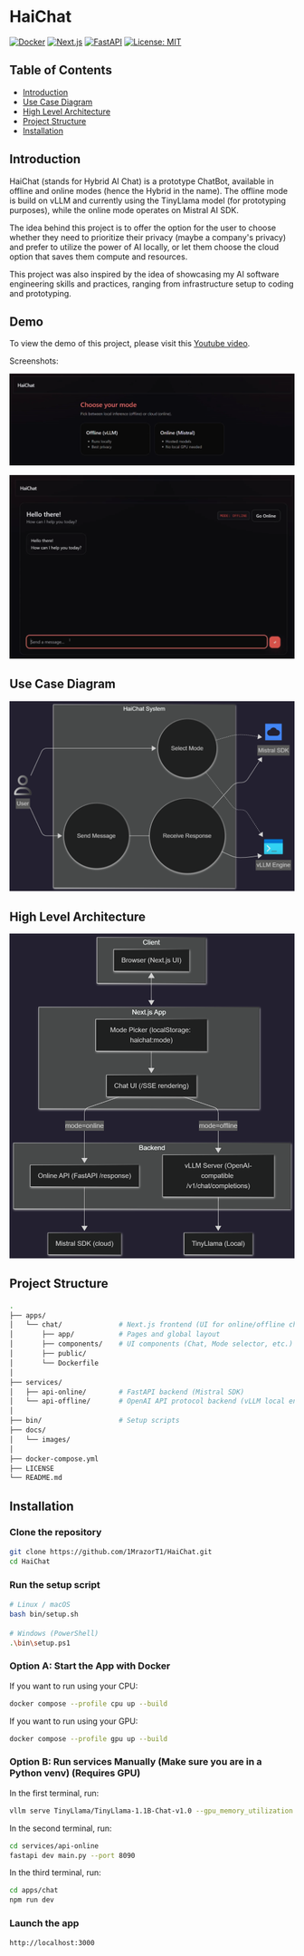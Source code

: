 # HaiChat

[![Docker](https://img.shields.io/badge/Docker-Ready-blue)]()
[![Next.js](https://img.shields.io/badge/Frontend-Next.js-black)]()
[![FastAPI](https://img.shields.io/badge/Backend-FastAPI-green)]()
[![License: MIT](https://img.shields.io/badge/License-MIT-yellow.svg)](./LICENSE)


## Table of Contents
- [Introduction](#Introduction)
- [Use Case Diagram](#Use-Case-Diagram)
- [High Level Architecture](#High-Level-Architecture)
- [Project Structure](#project-structure)
- [Installation](#installation)


## Introduction

HaiChat (stands for Hybrid AI Chat) is a prototype ChatBot, available in offline and online modes (hence the Hybrid in the name).
The offline mode is build on vLLM and currently using the TinyLlama model (for prototyping purposes), while the online mode operates on Mistral AI SDK.

The idea behind this project is to offer the option for the user to choose whether they need to prioritize their privacy (maybe a company's privacy) and prefer to utilize the power of AI locally, or let them choose the cloud option that saves them compute and resources.

This project was also inspired by the idea of showcasing my AI software engineering skills and practices, ranging from infrastructure setup to coding and prototyping.

## Demo

To view the demo of this project, please visit this <a href = "https://www.youtube.com/watch?v=lV5Juwi_9nU"> Youtube video</a>.

Screenshots:

<p align="center">
  <img src="./docs/images/screenshot_1.png" alt="HaiChat Architecture" height=""/>
</p>

<p align="center">
  <img src="./docs/images/screenshot_2.png" alt="HaiChat Architecture" height=""/>
</p>



## Use Case Diagram

<p align="center">
  <img src="./docs/images/use_case_diagram.png" alt="HaiChat Architecture" height=""/>
</p>

## High Level Architecture

<p align="center">
  <img src="./docs/images/high_level_architecture.png" alt="HaiChat Architecture" height=""/>
</p>

## Project Structure

```bash
.
├── apps/
│   └── chat/              # Next.js frontend (UI for online/offline chat)
│       ├── app/           # Pages and global layout
│       ├── components/    # UI components (Chat, Mode selector, etc.)
│       ├── public/
│       └── Dockerfile
│
├── services/
│   ├── api-online/        # FastAPI backend (Mistral SDK)
│   └── api-offline/       # OpenAI API protocol backend (vLLM local engine)
│
├── bin/                   # Setup scripts
├── docs/                  
│   └── images/
│
├── docker-compose.yml 
├── LICENSE
└── README.md
```

## Installation

### Clone the repository

```bash
git clone https://github.com/1MrazorT1/HaiChat.git
cd HaiChat

```

### Run the setup script

```bash
# Linux / macOS
bash bin/setup.sh

# Windows (PowerShell)
.\bin\setup.ps1

```

### Option A: Start the App with Docker

If you want to run using your CPU:

```bash
docker compose --profile cpu up --build
```

If you want to run using your GPU:

```bash
docker compose --profile gpu up --build
```

### Option B: Run services Manually (Make sure you are in a Python venv) (Requires GPU)

In the first terminal, run:

```bash
vllm serve TinyLlama/TinyLlama-1.1B-Chat-v1.0 --gpu_memory_utilization 0.7 --api_key testingvllm
```

In the second terminal, run:

```bash
cd services/api-online
fastapi dev main.py --port 8090
```

In the third terminal, run:

```bash
cd apps/chat
npm run dev
```

### Launch the app 

```bash
http://localhost:3000
```

